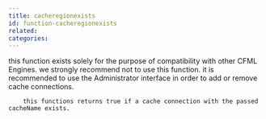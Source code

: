 ```yaml
---
title: cacheregionexists
id: function-cacheregionexists
related:
categories:
---
```


this function exists solely for the purpose of compatibility with other CFML Engines.  we strongly recommend not to use this function.
        it is recommended to use the Administrator interface in order to add or remove cache connections.

        this functions returns true if a cache connection with the passed cacheName exists.